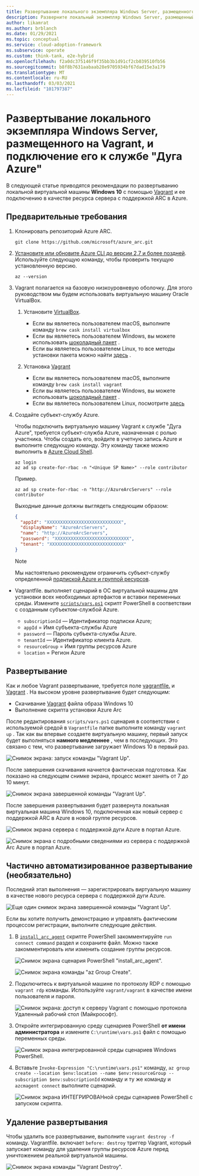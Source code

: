 ```yaml
---
title: Развертывание локального экземпляра Windows Server, размещенного на Vagrant, и подключение его к службе "Дуга Azure"
description: Разверните локальный экземпляр Windows Server, размещенный на Vagrant, и подключите его к службе "Дуга Azure".
author: likamrat
ms.author: brblanch
ms.date: 01/29/2021
ms.topic: conceptual
ms.service: cloud-adoption-framework
ms.subservice: operate
ms.custom: think-tank, e2e-hybrid
ms.openlocfilehash: f2a0dc375146f9f35bb3b1d91cf2cb039510fb56
ms.sourcegitcommit: b8f8b7631aabaab28e9705934bf67dad15e3a179
ms.translationtype: MT
ms.contentlocale: ru-RU
ms.lasthandoff: 03/03/2021
ms.locfileid: "101797387"
---
```

# <a name="deploy-a-local-windows-server-instance-hosted-by-vagrant-and-connect-it-to-azure-arc"></a>Развертывание локального экземпляра Windows Server, размещенного на Vagrant, и подключение его к службе "Дуга Azure"

В следующей статье приводятся рекомендации по развертыванию локальной виртуальной машины **Windows 10** с помощью [Vagrant](https://www.vagrantup.com/) и ее подключению в качестве ресурса сервера с поддержкой ARC в Azure.

## <a name="prerequisites"></a>Предварительные требования

1. Клонировать репозиторий Azure ARC.

    ```console
    git clone https://github.com/microsoft/azure_arc.git
    ```

2. [Установите или обновите Azure CLI до версии 2,7 и более поздней](/cli/azure/install-azure-cli). Используйте следующую команду, чтобы проверить текущую установленную версию.

    ```console
    az --version
    ```

3. Vagrant полагается на базовую низкоуровневую оболочку. Для этого руководством мы будем использовать виртуальную машину Oracle VirtualBox.

    1. Установите [VirtualBox](https://www.virtualbox.org/wiki/Downloads).

        - Если вы являетесь пользователем macOS, выполните команду `brew cask install virtualbox`
        - Если вы являетесь пользователем Windows, вы можете использовать [шоколадный пакет](https://chocolatey.org/packages/virtualbox) .
        - Если вы являетесь пользователем Linux, то все методы установки пакета можно найти [здесь](https://www.virtualbox.org/wiki/Linux_Downloads) .

    2. Установка [Vagrant](https://www.vagrantup.com/docs/installation)

        - Если вы являетесь пользователем macOS, выполните команду `brew cask install vagrant`
        - Если вы являетесь пользователем Windows, вы можете использовать [шоколадный пакет](https://chocolatey.org/packages/vagrant) .
        - Если вы являетесь пользователем Linux, посмотрите [здесь](https://www.vagrantup.com/downloads)

4. Создайте субъект-службу Azure.

    Чтобы подключить виртуальную машину Vagrant к службе "Дуга Azure", требуется субъект-служба Azure, назначенная с ролью участника. Чтобы создать его, войдите в учетную запись Azure и выполните следующую команду. Эту команду также можно выполнить в [Azure Cloud Shell](https://shell.azure.com/).

    ```console
    az login
    az ad sp create-for-rbac -n "<Unique SP Name>" --role contributor
    ```

    Пример.

    ```console
    az ad sp create-for-rbac -n "http://AzureArcServers" --role contributor
    ```

    Выходные данные должны выглядеть следующим образом:

    ```json
    {
      "appId": "XXXXXXXXXXXXXXXXXXXXXXXXXXXX",
      "displayName": "AzureArcServers",
      "name": "http://AzureArcServers",
      "password": "XXXXXXXXXXXXXXXXXXXXXXXXXXXX",
      "tenant": "XXXXXXXXXXXXXXXXXXXXXXXXXXXX"
    }
    ```

    > [!NOTE]
    > Мы настоятельно рекомендуем ограничить субъект-службу определенной [подпиской Azure и группой ресурсов](/cli/azure/ad/sp).

- Vagrantfile. выполняет сценарий в ОС виртуальной машины для установки всех необходимых артефактов и вставки переменных среды. Измените [`scripts/vars.ps1`](https://github.com/microsoft/azure_arc/blob/main/azure_arc_servers_jumpstart/local/vagrant/windows/scripts/vars.ps1) скрипт PowerShell в соответствии с созданным субъектом-службой Azure.

  - `subscriptionId` — Идентификатор подписки Azure;
  - `appId` = Имя субъекта-службы Azure
  - `password` — Пароль субъекта-службы Azure.
  - `tenantId` — Идентификатор клиента Azure.
  - `resourceGroup` = Имя группы ресурсов Azure
  - `location` = Регион Azure

## <a name="deployment"></a>Развертывание

Как и любое Vagrant развертывание, требуется поле [vagrantfile.](https://github.com/microsoft/azure_arc/blob/main/azure_arc_servers_jumpstart/local/vagrant/windows/Vagrantfile) и [Vagrant](https://www.vagrantup.com/docs/boxes) . На высоком уровне развертывание будет следующим:

- Скачивание [Vagrant](https://app.vagrantup.com/StefanScherer/boxes/windows_10) файла образа Windows 10
- Выполнение скрипта установки Azure Arc

После редактирования `scripts/vars.ps1` сценария в соответствии с используемой средой в `Vagrantfile` папке выполните команду `vagrant up` . Так как вы впервые создаете виртуальную машину, первый запуск будет выполняться **намного медленнее** , чем в последующих. Это связано с тем, что развертывание загружает Windows 10 в первый раз.

![Снимок экрана: запуск команды "Vagrant Up".](./media/local-vagrant/vagrant-windows-cmd.png)

После завершения скачивания начнется фактическая подготовка. Как показано на следующем снимке экрана, процесс может занять от 7 до 10 минут.

![Снимок экрана завершенной команды "Vagrant Up".](./media/local-vagrant/vagrant-windows-complete.png)

После завершения развертывания будет развернута локальная виртуальная машина Windows 10, подключенная как новый сервер с поддержкой ARC в Azure в новой группе ресурсов.

![Снимок экрана сервера с поддержкой дуги Azure в портал Azure.](./media/local-vagrant/vagrant-windows-server.png)

![Снимок экрана с подробными сведениями из сервера с поддержкой Arc Azure в портал Azure.](./media/local-vagrant/vagrant-windows-server-details.png)

## <a name="semi-automated-deployment-optional"></a>Частично автоматизированное развертывание (необязательно)

Последний этап выполнения — зарегистрировать виртуальную машину в качестве нового ресурса сервера с поддержкой дуги Azure.

![Еще один снимок экрана завершенной команды "Vagrant Up".](./media/local-vagrant/vagrant-windows-complete-2.png)

Если вы хотите получить демонстрацию и управлять фактическим процессом регистрации, выполните следующие действия.

1. В [`install_arc_agent`](https://github.com/microsoft/azure_arc/blob/main/azure_arc_servers_jumpstart/local/vagrant/windows/scripts/install_arc_agent.ps1) скрипте PowerShell закомментируйте `run connect command` раздел и сохраните файл. Можно также закомментировать или изменить создание группы ресурсов.

    ![Снимок экрана сценария PowerShell "install_arc_agent".](./media/local-vagrant/vagrant-windows-install-arc-agent.png)

    ![Снимок экрана команды "az Group Create".](./media/local-vagrant/vagrant-windows-az-group-create.png)

2. Подключитесь к виртуальной машине по протоколу RDP с помощью `vagrant rdp` команды. Используйте `vagrant/vagrant` в качестве имени пользователя и пароля.

    ![Снимок экрана: доступ к серверу Vagrant с помощью протокола Удаленный рабочий стол (Майкрософт).](./media/local-vagrant/vagrant-windows-rdp.png)

3. Откройте интегрированную среду сценариев PowerShell **от имени администратора** и измените `C:\runtime\vars.ps1` файл с помощью переменных среды.

    ![Снимок экрана интегрированной среды сценариев Windows PowerShell.](./media/local-vagrant/vagrant-windows-ise.png)

4. Вставьте `Invoke-Expression "C:\runtime\vars.ps1"` команду, `az group create --location $env:location --name $env:resourceGroup --subscription $env:subscriptionId` команду и ту же команду и `azcmagent connect` выполните сценарий.

    ![Снимок экрана ИНТЕГРИРОВАНной среды сценариев PowerShell с запуском скрипта.](./media/local-vagrant/vagrant-windows-ise-script.png)

## <a name="delete-the-deployment"></a>Удаление развертывания

Чтобы удалить все развертывание, выполните `vagrant destroy -f` команду. Vagrantfile. включает `before: destroy` триггер Vagrant, который запускает команду для удаления группы ресурсов Azure перед уничтожением реальной виртуальной машины.

![Снимок экрана команды "Vagrant Destroy".](./media/local-vagrant/vagrant-windows-vagrant-destroy.png)
